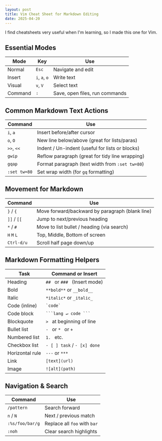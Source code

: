 ```yaml
---
layout: post
title: Vim Cheat Sheet for Markdown Editing
date: 2025-04-20
---
```


I find cheatsheets very useful when I'm learning, so I made this one for Vim.

##  Essential Modes

| Mode        | Key             | Use                                 |
|-------------|-----------------|--------------------------------------|
| Normal      | `Esc`           | Navigate and edit                   |
| Insert      | `i`, `a`, `o`   | Write text                          |
| Visual      | `v`, `V`        | Select text                         |
| Command     | `:`             | Save, open files, run commands      |

##  Common Markdown Text Actions

| Command           | Use                                             |
|-------------------|--------------------------------------------------|
| `i`, `a`          | Insert before/after cursor                      |
| `o`, `O`          | New line below/above (great for lists/paras)    |
| `>>`, `<<`        | Indent / Un-indent (useful for lists or blocks) |
| `gwip`            | Reflow paragraph (great for tidy line wrapping) |
| `gqap`            | Format paragraph (text width from `:set tw=80`) |
| `:set tw=80`      | Set wrap width (for `gq` formatting)            |

##  Movement for Markdown

| Command    | Use                                               |
|------------|---------------------------------------------------|
| `}` / `{`  | Move forward/backward by paragraph (blank line)   |
| `]]` / `[[`| Jump to next/previous heading                     |
| `*` / `#`  | Move to list bullet / heading (via search)        |
| `H` `M` `L`| Top, Middle, Bottom of screen                     |
| `Ctrl-d/u` | Scroll half page down/up                          |

##  Markdown Formatting Helpers

| Task                   | Command or Insert                      |
|------------------------|----------------------------------------|
| Heading                | `## ` or `### ` (Insert mode)          |
| Bold                   | `**bold**` or `__bold__`               |
| Italic                 | `*italic*` or `_italic_`               |
| Code (inline)          | `` `code` ``                           |
| Code block             | ```` ```lang ↵ code ``` ````          |
| Blockquote             | `> ` at beginning of line              |
| Bullet list            | `- ` or `* ` or `+ `                   |
| Numbered list          | `1. ` etc.                             |
| Checkbox list          | `- [ ] task` / `- [x] done`            |
| Horizontal rule        | `---` or `***`                         |
| Link                   | `[text](url)`                          |
| Image                  | `![alt](path)`                         |

##  Navigation & Search

| Command     | Use                                |
|-------------|------------------------------------|
| `/pattern`  | Search forward                     |
| `n` / `N`   | Next / previous match              |
| `:%s/foo/bar/g` | Replace all `foo` with `bar`   |
| `:noh`      | Clear search highlights            |


